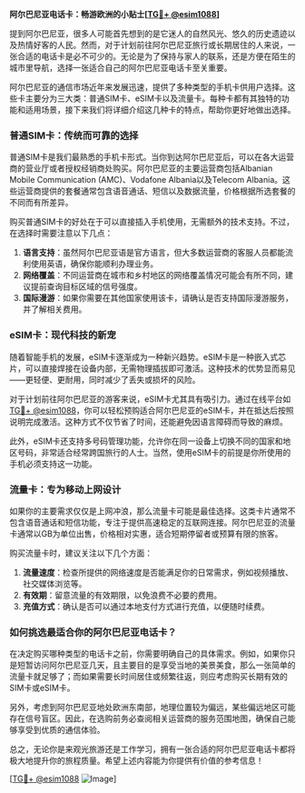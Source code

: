 **阿尔巴尼亚电话卡：畅游欧洲的小贴士[[TG💪+ @esim1088](https://t.me/s/esim1088)]**

提到阿尔巴尼亚，很多人可能首先想到的是它迷人的自然风光、悠久的历史遗迹以及热情好客的人民。然而，对于计划前往阿尔巴尼亚旅行或长期居住的人来说，一张合适的电话卡是必不可少的。无论是为了保持与家人的联系，还是方便在陌生的城市里导航，选择一张适合自己的阿尔巴尼亚电话卡至关重要。

阿尔巴尼亚的通信市场近年来发展迅速，提供了多种类型的手机卡供用户选择。这些卡主要分为三大类：普通SIM卡、eSIM卡以及流量卡。每种卡都有其独特的功能和适用场景，接下来我们将详细介绍这几种卡的特点，帮助你更好地做出选择。

### 普通SIM卡：传统而可靠的选择

普通SIM卡是我们最熟悉的手机卡形式。当你到达阿尔巴尼亚后，可以在各大运营商的营业厅或者授权经销商处购买。阿尔巴尼亚的主要运营商包括Albanian Mobile Communication (AMC)、Vodafone Albania以及Telecom Albania。这些运营商提供的套餐通常包含语音通话、短信以及数据流量，价格根据所选套餐的不同而有所差异。

购买普通SIM卡的好处在于可以直接插入手机使用，无需额外的技术支持。不过，在选择时需要注意以下几点：

1. **语言支持**：虽然阿尔巴尼亚语是官方语言，但大多数运营商的客服人员都能流利使用英语，确保你能顺利办理业务。
2. **网络覆盖**：不同运营商在城市和乡村地区的网络覆盖情况可能会有所不同，建议提前查询目标区域的信号强度。
3. **国际漫游**：如果你需要在其他国家使用该卡，请确认是否支持国际漫游服务，并了解相关费用。

### eSIM卡：现代科技的新宠

随着智能手机的发展，eSIM卡逐渐成为一种新兴趋势。eSIM卡是一种嵌入式芯片，可以直接焊接在设备内部，无需物理插拔即可激活。这种技术的优势显而易见——更轻便、更耐用，同时减少了丢失或损坏的风险。

对于计划前往阿尔巴尼亚的游客来说，eSIM卡尤其具有吸引力。通过在线平台如[TG💪+ @esim1088](https://t.me/s/esim1088)，你可以轻松预购适合阿尔巴尼亚的eSIM卡，并在抵达后按照说明完成激活。这种方式不仅节省了时间，还能避免因语言障碍而导致的麻烦。

此外，eSIM卡还支持多号码管理功能，允许你在同一设备上切换不同的国家和地区号码，非常适合经常跨国旅行的人士。当然，使用eSIM卡的前提是你所使用的手机必须支持这一功能。

### 流量卡：专为移动上网设计

如果你的主要需求仅仅是上网冲浪，那么流量卡可能是最佳选择。这类卡片通常不包含语音通话和短信功能，专注于提供高速稳定的互联网连接。阿尔巴尼亚的流量卡通常以GB为单位出售，价格相对实惠，适合短期停留者或预算有限的旅客。

购买流量卡时，建议关注以下几个方面：

1. **流量速度**：检查所提供的网络速度是否能满足你的日常需求，例如视频播放、社交媒体浏览等。
2. **有效期**：留意流量的有效期限，以免浪费不必要的费用。
3. **充值方式**：确认是否可以通过本地支付方式进行充值，以便随时续费。

### 如何挑选最适合你的阿尔巴尼亚电话卡？

在决定购买哪种类型的电话卡之前，你需要明确自己的具体需求。例如，如果你只是短暂访问阿尔巴尼亚几天，且主要目的是享受当地的美景美食，那么一张简单的流量卡就足够了；而如果需要长时间居住或频繁往返，则应考虑购买长期有效的SIM卡或eSIM卡。

另外，考虑到阿尔巴尼亚地处欧洲东南部，地理位置较为偏远，某些偏远地区可能存在信号盲区。因此，在选购前务必查阅相关运营商的服务范围地图，确保自己能够享受到优质的通信体验。

总之，无论你是来观光旅游还是工作学习，拥有一张合适的阿尔巴尼亚电话卡都将极大地提升你的旅程质量。希望上述内容能为你提供有价值的参考信息！

[[TG💪+ @esim1088](https://t.me/s/esim1088) ![Image](https://i.postimg.cc/4NQfJmqS/Snipaste-2025-05-13-00-14-12.png)]
